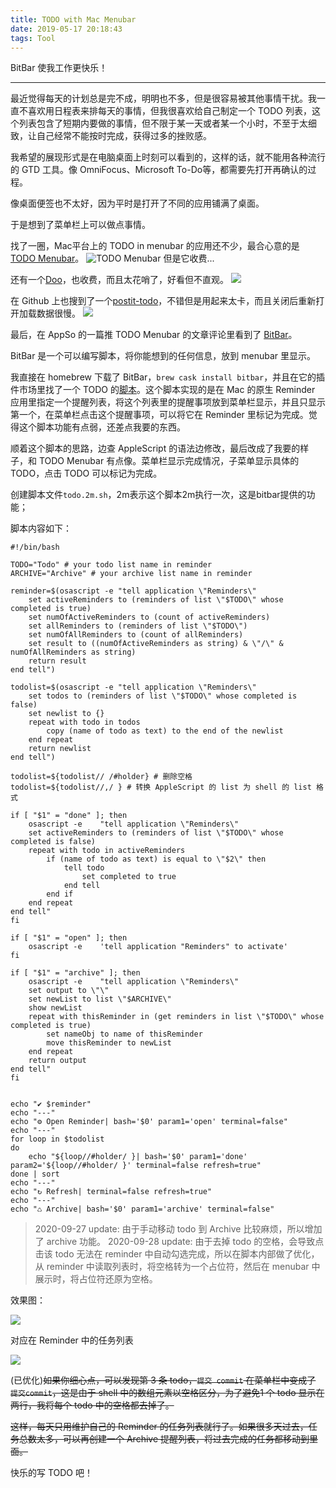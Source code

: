 ```yaml
---
title: TODO with Mac Menubar
date: 2019-05-17 20:18:43
tags: Tool
---
```

BitBar 使我工作更快乐！

<!-- more -->

---

最近觉得每天的计划总是完不成，明明也不多，但是很容易被其他事情干扰。我一直不喜欢用日程表来排每天的事情，但我很喜欢给自己制定一个 TODO 列表，这个列表包含了短期内要做的事情，但不限于某一天或者某一个小时，不至于太细致，让自己经常不能按时完成，获得过多的挫败感。

我希望的展现形式是在电脑桌面上时刻可以看到的，这样的话，就不能用各种流行的 GTD 工具。像 OmniFocus、Microsoft To-Do等，都需要先打开再确认的过程。

像桌面便签也不太好，因为平时是打开了不同的应用铺满了桌面。

于是想到了菜单栏上可以做点事情。

找了一圈，Mac平台上的 TODO in menubar 的应用还不少，最合心意的是 [TODO Menubar](https://www.mactodo.app/?ref=producthunt)。
![TODO Menubar](https://foreti.me/imgplace/2019/20190517153927.png)
但是它收费...

还有一个[Doo](https://itunes.apple.com/us/app/doo-get-things-done/id1066322956?mt=8)，也收费，而且太花哨了，好看但不直观。
![](https://foreti.me/imgplace/2019/20190517160402.png)


在 Github 上也搜到了一个[postit-todo](https://github.com/Praseetha-KR/postit-todo)，不错但是用起来太卡，而且关闭后重新打开加载数据很慢。
![](https://foreti.me/imgplace/2019/20190517160158.png)

最后，在 AppSo 的一篇推 TODO Menubar 的文章评论里看到了 [BitBar](https://getbitbar.com/)。

BitBar 是一个可以编写脚本，将你能想到的任何信息，放到 menubar 里显示。

我直接在 homebrew 下载了 BitBar，`brew cask install bitbar`，并且在它的插件市场里找了一个 TODO 的[脚本](https://raw.githubusercontent.com/matryer/bitbar-plugins/master/Tools/todolist.2m.sh)。这个脚本实现的是在 Mac 的原生 Reminder 应用里指定一个提醒列表，将这个列表里的提醒事项放到菜单栏显示，并且只显示第一个，在菜单栏点击这个提醒事项，可以将它在 Reminder 里标记为完成。觉得这个脚本功能有点弱，还差点我要的东西。

顺着这个脚本的思路，边查 AppleScript 的语法边修改，最后改成了我要的样子，和 TODO Menubar 有点像。菜单栏显示完成情况，子菜单显示具体的 TODO，点击 TODO 可以标记为完成。

创建脚本文件`todo.2m.sh`，2m表示这个脚本2m执行一次，这是bitbar提供的功能；

脚本内容如下：

```shell
#!/bin/bash

TODO="Todo" # your todo list name in reminder
ARCHIVE="Archive" # your archive list name in reminder

reminder=$(osascript -e "tell application \"Reminders\"
	set activeReminders to (reminders of list \"$TODO\" whose completed is true)
	set numOfActiveReminders to (count of activeReminders)
	set allReminders to (reminders of list \"$TODO\")
	set numOfAllReminders to (count of allReminders)
	set result to ((numOfActiveReminders as string) & \"/\" & numOfAllReminders as string)
	return result
end tell")

todolist=$(osascript -e "tell application \"Reminders\"
	set todos to (reminders of list \"$TODO\" whose completed is false)
	set newlist to {}
	repeat with todo in todos
		copy (name of todo as text) to the end of the newlist
	end repeat
	return newlist
end tell")

todolist=${todolist// /#holder} # 删除空格
todolist=${todolist//,/ } # 转换 AppleScript 的 list 为 shell 的 list 格式

if [ "$1" = "done" ]; then
	osascript -e 	"tell application \"Reminders\"
	set activeReminders to (reminders of list \"$TODO\" whose completed is false)
	repeat with todo in activeReminders
		if (name of todo as text) is equal to \"$2\" then
			tell todo
				set completed to true
			end tell
		end if
	end repeat
end tell"
fi

if [ "$1" = "open" ]; then
	osascript -e 	'tell application "Reminders" to activate'
fi

if [ "$1" = "archive" ]; then
	osascript -e 	"tell application \"Reminders\"
    set output to \"\"
    set newList to list \"$ARCHIVE\"
    show newList
    repeat with thisReminder in (get reminders in list \"$TODO\" whose completed is true)
        set nameObj to name of thisReminder
        move thisReminder to newList
    end repeat
    return output
end tell"
fi


echo "✔︎ $reminder"
echo "---"
echo "⚙︎ Open Reminder| bash='$0' param1='open' terminal=false"
echo "---"
for loop in $todolist
do
	echo "${loop//#holder/ }| bash='$0' param1='done' param2='${loop//#holder/ }' terminal=false refresh=true"
done | sort
echo "---"
echo "↻ Refresh| terminal=false refresh=true"
echo "---"
echo "♺ Archive| bash='$0' param1='archive' terminal=false"

```


> 2020-09-27 update: 由于手动移动 todo 到 Archive 比较麻烦，所以增加了 archive 功能。
> 2020-09-28 update: 由于去掉 todo 的空格，会导致点击该 todo 无法在 reminder 中自动勾选完成，所以在脚本内部做了优化，从 reminder 中读取列表时，将空格转为一个占位符，然后在 menubar 中展示时，将占位符还原为空格。


效果图：

![](https://foreti.me/imgplace/2019/20190523204949.png)

对应在 Reminder 中的任务列表

![](https://foreti.me/imgplace/2019/20190523150457.png)



(已优化)~~如果你细心点，可以发现第 3 条 todo，`提交 commit` 在菜单栏中变成了 `提交commit`，这是由于 shell 中的数组元素以空格区分，为了避免1 个 todo 显示在两行，我将每个 todo 中的空格都去掉了。~~

~~这样，每天只用维护自己的 Reminder 的任务列表就行了。如果很多天过去，任务总数太多，可以再创建一个 Archive 提醒列表，将过去完成的任务都移动到里面。~~

快乐的写 TODO 吧！

